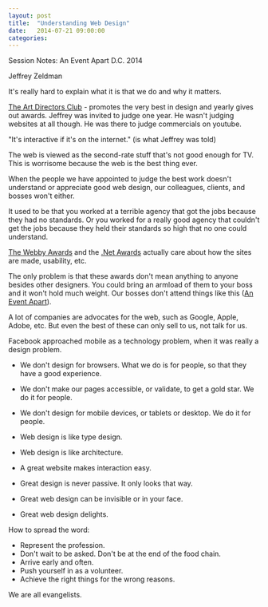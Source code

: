 ```yaml
---
layout: post
title:  "Understanding Web Design"
date:   2014-07-21 09:00:00
categories:
---
```


Session Notes: An Event Apart D.C. 2014


Jeffrey Zeldman  


It's really hard to explain what it is that we do and why it matters.

[The Art Directors Club](http://adcglobal.org/) - promotes the very best in design and yearly gives out awards. Jeffrey was invited to judge one year. He wasn't judging websites at all though. He was there to judge commercials on youtube.

"It's interactive if it's on the internet." (is what Jeffrey was told)

The web is viewed as the second-rate stuff that's not good enough for TV. This is worrisome because the web is the best thing ever.

When the people we have appointed to judge the best work doesn't understand or appreciate good web design, our colleagues, clients, and bosses won't either.

It used to be that you worked at a terrible agency that got the jobs because they had no standards. Or you worked for a really good agency that couldn't get the jobs because they held their standards so high that no one could understand.

[The Webby Awards](http://www.webbyawards.com/) and the [.Net Awards](https://thenetawards.com/) actually care about how the sites are made, usability, etc.

The only problem is that these awards don't mean anything to anyone besides other designers. You could bring an armload of them to your boss and it won't hold much weight. Our bosses don't attend things like this ([An Event Apart](http://www.aneventapart.com)).

A lot of companies are advocates for the web, such as Google, Apple, Adobe, etc. But even the best of these can only sell to us, not talk for us.

Facebook approached mobile as a technology problem, when it was really a design problem.


- We don't design for browsers. What we do is for people, so that they have a good experience.
- We don't make our pages accessible, or validate, to get a gold star. We do it for people.
- We don't design for mobile devices, or tablets or desktop. We do it for people.
- Web design is like type design.
- Web design is like architecture.  


- A great website makes interaction easy.
- Great design is never passive. It only looks that way.
- Great web design can be invisible or in your face.
- Great web design delights.  


How to spread the word:

- Represent the profession.
- Don't wait to be asked. Don't be at the end of the food chain.
- Arrive early and often.
- Push yourself in as a volunteer.
- Achieve the right things for the wrong reasons.

We are all evangelists.